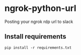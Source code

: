 # ngrok-python-url
Posting your ngrok rdp url to slack

## Install requirements
`pip install -r requirements.txt`
